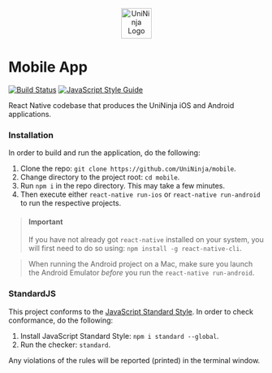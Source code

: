 <p align="center">
  <img src="logo.png" alt="UniNinja Logo" height=60/>
</p>

# Mobile App
[![Build Status](https://travis-ci.org/UniNinja/mobile.svg?branch=master)](https://travis-ci.org/UniNinja/mobile)
[![JavaScript Style Guide](https://img.shields.io/badge/code_style-standard-brightgreen.svg)](https://standardjs.com)

React Native codebase that produces the UniNinja iOS and Android applications.

### Installation

In order to build and run the application, do the following:
1. Clone the repo: `git clone https://github.com/UniNinja/mobile`.
2. Change directory to the project root: `cd mobile`.
2. Run `npm i` in the repo directory. This may take a few minutes.
3. Then execute either `react-native run-ios` or `react-native run-android` to run the respective projects.

> #### Important
> If you have not already got `react-native` installed on your system, you will first need to do so using: `npm install -g react-native-cli`.

> When running the Android project on a Mac, make sure you launch the Android Emulator _before_ you run the `react-native run-android`.

### StandardJS

This project conforms to the [JavaScript Standard Style](https://standardjs.com). In order to check conformance, do the following:
1. Install JavaScript Standard Style: `npm i standard --global`.
2. Run the checker: `standard`.

Any violations of the rules will be reported (printed) in the terminal window.
